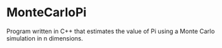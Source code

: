 # MonteCarloPi
Program written in C++ that estimates the value of Pi using a Monte Carlo simulation in n dimensions.
